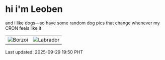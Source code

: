 # hi i'm Leoben

and i like dogs—so have some random dog pics that change whenever my CRON feels like it

|  |  |
|--------|----------|
| ![Borzoi](https://random-dog-vercel.vercel.app/api/random-borzoi?v=1759146602) | ![Labrador](https://random-dog-vercel.vercel.app/api/random-labrador?v=1759146602) |

Last updated: 2025-09-29 19:50 PHT
